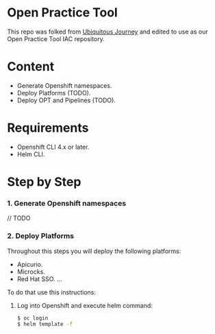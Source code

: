 # Open Practice Tool

This repo was folked from [Ubiquitous Journey](https://github.com/rht-labs/ubiquitous-journey) and edited to use as our Open Practice Tool IAC repository.

# Content

* Generate Openshift namespaces.
* Deploy Platforms (TODO).
* Deploy OPT and Pipelines (TODO).

# Requirements

* Openshift CLI 4.x or later.
* Helm CLI.

# Step by Step

### 1. Generate Openshift namespaces

// TODO

### 2. Deploy Platforms

Throughout this steps you will deploy the following platforms:

* Apicurio.
* Microcks.
* Red Hat SSO.
...

To do that use this instructions:

1. Log into Openshift and execute helm command:

   ```bash
   $ oc login
   $ helm template -f 
   ```